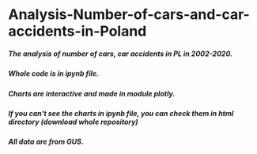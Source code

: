 # Analysis-Number-of-cars-and-car-accidents-in-Poland
##### The analysis of number of cars, car accidents in PL in 2002-2020.
##### Whole code is in ipynb file.
##### Charts are interactive and made in module plotly.
##### If you can't see the charts in ipynb file, you can check them in html directory (download whole repository)
##### All data are from GUS. 
